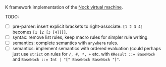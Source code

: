 K framework implementation of the [Nock virtual machine](https://developers.urbit.org/reference/nock/definition).

TODO:

- [ ] pre-parser: insert explicit brackets to right-associate. `[1 2 3 4]` becomes `[1 [2 [3 [4]]]]`.
- [ ] syntax: remove list rules, keep macro rules for simpler rule writing.
- [ ] semantics: complete semantics with `anywhere` rules.
- [ ] semantics: implement semantics with ordered evaluation (could perhaps just use `strict` on rules for `/, #, *, +` etc. with `KResult ::= BaseNock` and `BaseNock ::= Int | "[" BaseNock BaseNock "]"`.
